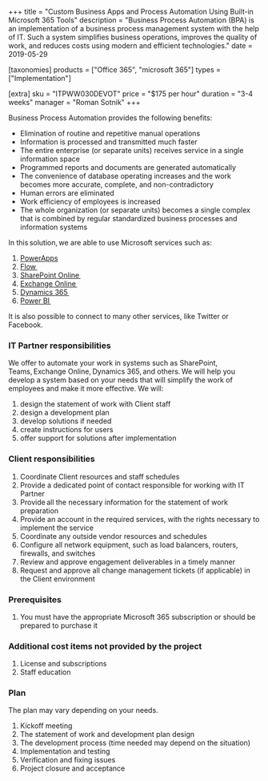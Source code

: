 +++
title = "Custom Business Apps and Process Automation Using Built-in Microsoft 365 Tools"
description = "Business Process Automation (BPA) is an implementation of a business process management system with the help of IT. Such a system simplifies business operations, improves the quality of work, and reduces costs using modern and efficient technologies."
date = 2019-05-29

[taxonomies]
products = ["Office 365", "microsoft 365"]
types = ["Implementation"]

[extra]
sku = "ITPWW030DEVOT"
price = "$175 per hour"
duration = "3-4 weeks"
manager = "Roman Sotnik"
+++

Business Process Automation provides the following benefits: 

- Elimination of routine and repetitive manual operations 
- Information is processed and transmitted much faster
- The entire enterprise (or separate units) receives service in a single information space
- Programmed reports and documents are generated automatically
- The convenience of database operating increases and the work becomes more accurate, complete, and non-contradictory
- Human errors are eliminated
- Work efficiency of employees is increased
- The whole organization (or separate units) becomes a single complex that is combined by regular standardized business processes and information systems

In this solution, we are able to use Microsoft services such as:

1.  [PowerApps](https://powerapps.microsoft.com/)
2.  [Flow ](https://flow.microsoft.com)
3.  [SharePoint
    Online ](https://www.microsoft.com/en-US/microsoft-365/sharepoint/compare-sharepoint-plans)
4.  [Exchange
    Online ](https://products.office.com/en-US/exchange/exchange-online)
5.  [Dynamics 365 ](https://dynamics.microsoft.com/)
6.  [Power BI ](https://powerbi.microsoft.com/en-us/)

It is also possible to connect to many other services, like Twitter or
Facebook.

### IT Partner responsibilities 

We offer to automate your work in systems such as SharePoint,
Teams, Exchange Online, Dynamics 365, and others. We will help you
develop a system based on your needs that will simplify the work of
employees and make it more effective. We will:

1.  design the statement of work with Client staff
2.  design a development plan
3.  develop solutions if needed
4.  create instructions for users
5.  offer support for solutions after implementation

### Client responsibilities 

1.  Coordinate Client resources and staff schedules
2.  Provide a dedicated point of contact responsible for working with IT
    Partner
3.  Provide all the necessary information for the statement of work
    preparation
4.  Provide an account in the required services, with the rights
    necessary to implement the service
5.  Coordinate any outside vendor resources and schedules
6.  Configure all network equipment, such as load balancers, routers,
    firewalls, and switches
7.  Review and approve engagement deliverables in a timely manner
8.  Request and approve all change management tickets (if applicable) in
    the Client environment

### Prerequisites 

1.  You must have the appropriate Microsoft 365 subscription or should be
    prepared to purchase it

### Additional cost items not provided by the project

1.  License and subscriptions
2.  Staff education

### Plan 

The plan may vary depending on your needs.

1.  Kickoff meeting
2.  The statement of work and development plan design
3.  The development process (time needed may depend on the situation)
4.  Implementation and testing
5.  Verification and fixing issues
6.  Project closure and acceptance
